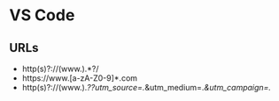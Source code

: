# VS Code

## URLs

- http(s)?://(www.).*?/
- https://www.[a-zA-Z0-9]*.com
- http(s)?://(www.).*?\?utm_source=.*&utm_medium=.*&utm_campaign=.*
